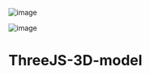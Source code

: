 ![image](https://user-images.githubusercontent.com/125455606/232307643-42ba9535-6e7b-4fa4-ba9b-8ab2ab448f3a.png)


![image](https://user-images.githubusercontent.com/125455606/232307619-31e951b6-1804-4cb1-a56b-fc00150dea40.png)


# ThreeJS-3D-model
